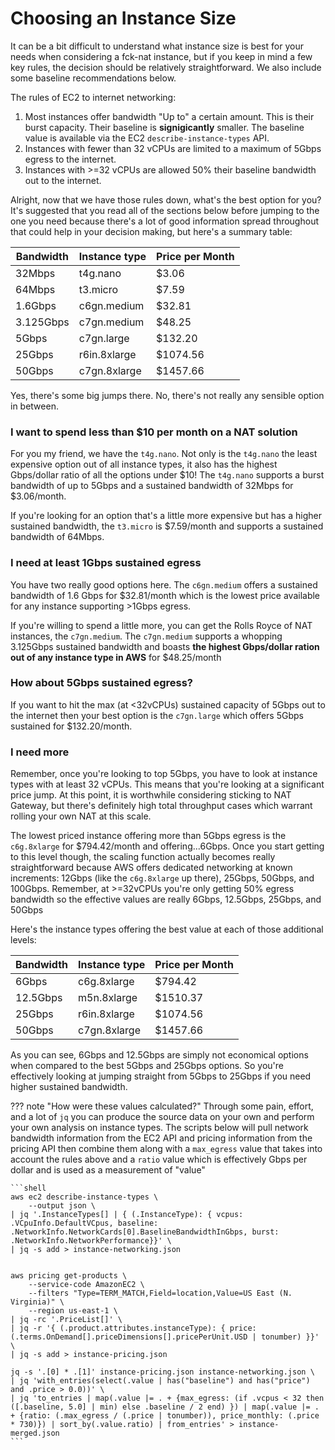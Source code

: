 # Choosing an Instance Size

It can be a bit difficult to understand what instance size is best for your needs when considering a fck-nat instance,
but if you keep in mind a few key rules, the decision should be relatively straightforward. We also include some
baseline recommendations below.

The rules of EC2 to internet networking:

1. Most instances offer bandwidth "Up to" a certain amount. This is their burst capacity. Their baseline is
   **signigicantly** smaller. The baseline value is available via the EC2 `describe-instance-types` API.
2. Instances with fewer than 32 vCPUs are limited to a maximum of 5Gbps egress to the internet.
3. Instances with >=32 vCPUs are allowed 50% their baseline bandwidth out to the internet.

Alright, now that we have those rules down, what's the best option for you? It's suggested that you read all of the
sections below before jumping to the one you need because there's a lot of good information spread throughout that
could help in your decision making, but here's a summary table:

| Bandwidth | Instance type | Price per Month |
| --------- | ------------- | --------------- |
| 32Mbps    | t4g.nano      | $3.06           |
| 64Mbps    | t3.micro      | $7.59           |
| 1.6Gbps   | c6gn.medium   | $32.81          |
| 3.125Gbps | c7gn.medium   | $48.25          |
| 5Gbps     | c7gn.large    | $132.20         |
| 25Gbps    | r6in.8xlarge  | $1074.56        |
| 50Gbps    | c7gn.8xlarge  | $1457.66        |

Yes, there's some big jumps there. No, there's not really any sensible option in between.

### I want to spend less than $10 per month on a NAT solution

For you my friend, we have the `t4g.nano`. Not only is the `t4g.nano` the least expensive option out of all instance
types, it also has the highest Gbps/dollar ratio of all the options under $10! The `t4g.nano` supports a burst
bandwidth of up to 5Gbps and a sustained bandwidth of 32Mbps for $3.06/month.

If you're looking for an option that's a little more expensive but has a higher sustained bandwidth, the `t3.micro` is
$7.59/month and supports a sustained bandwidth of 64Mbps.

### I need at least 1Gbps sustained egress

You have two really good options here. The `c6gn.medium` offers a sustained bandwidth of 1.6 Gbps for $32.81/month
which is the lowest price available for any instance supporting >1Gbps egress.

If you're willing to spend a little more, you can get the Rolls Royce of NAT instances, the `c7gn.medium`. The
`c7gn.medium` supports a whopping 3.125Gbps sustained bandwidth and boasts **the highest Gbps/dollar ration out of
any instance type in AWS** for $48.25/month

### How about 5Gbps sustained egress?

If you want to hit the max (at <32vCPUs) sustained capacity of 5Gbps out to the internet then your best option is the
`c7gn.large` which offers 5Gbps sustained for $132.20/month.

### I need **more**

Remember, once you're looking to top 5Gbps, you have to look at instance types with at least 32 vCPUs. This means that
you're looking at a significant price jump. At this point, it is worthwhile considering sticking to NAT Gateway, but
there's definitely high total throughput cases which warrant rolling your own NAT at this scale.

The lowest priced instance offering more than 5Gbps egress is the `c6g.8xlarge` for $794.42/month and offering...6Gbps.
Once you start getting to this level though, the scaling function actually becomes really straightforward because AWS
offers dedicated networking at known increments: 12Gbps (like the `c6g.8xlarge` up there), 25Gbps, 50Gbps, and 100Gbps.
Remember, at >=32vCPUs you're only getting 50% egress bandwidth so the effective values are really 6Gbps, 12.5Gbps,
25Gbps, and 50Gbps

Here's the instance types offering the best value at each of those additional levels:

| Bandwidth | Instance type | Price per Month |
| --------- | ------------- | --------------- |
| 6Gbps     | c6g.8xlarge   | $794.42         |
| 12.5Gbps  | m5n.8xlarge   | $1510.37        |
| 25Gbps    | r6in.8xlarge  | $1074.56        |
| 50Gbps    | c7gn.8xlarge  | $1457.66        |

As you can see, 6Gbps and 12.5Gbps are simply not economical options when compared to the best 5Gbps and 25Gbps
options. So you're effectively looking at jumping straight from 5Gbps to 25Gbps if you need higher sustained
bandwidth.

??? note "How were these values calculated?"
    Through some pain, effort, and a lot of `jq` you can produce the source data on your own and perform your own
    analysis on instance types. The scripts below will pull network bandwidth information from the EC2 API and pricing
    information from the pricing API then combine them along with a `max_egress` value that takes into account the
    rules above and a `ratio` value which is effectively Gbps per dollar and is used as a measurement of "value"

    ```shell
    aws ec2 describe-instance-types \
        --output json \
    | jq '.InstanceTypes[] | { (.InstanceType): { vcpus: .VCpuInfo.DefaultVCpus, baseline: .NetworkInfo.NetworkCards[0].BaselineBandwidthInGbps, burst: .NetworkInfo.NetworkPerformance}}' \
    | jq -s add > instance-networking.json


    aws pricing get-products \
        --service-code AmazonEC2 \
        --filters "Type=TERM_MATCH,Field=location,Value=US East (N. Virginia)" \
        --region us-east-1 \
    | jq -rc '.PriceList[]' \
    | jq -r '{ (.product.attributes.instanceType): { price: (.terms.OnDemand[].priceDimensions[].pricePerUnit.USD | tonumber) }}' \
    | jq -s add > instance-pricing.json

    jq -s '.[0] * .[1]' instance-pricing.json instance-networking.json \
    | jq 'with_entries(select(.value | has("baseline") and has("price") and .price > 0.0))' \
    | jq 'to_entries | map(.value |= . + {max_egress: (if .vcpus < 32 then ([.baseline, 5.0] | min) else .baseline / 2 end) }) | map(.value |= . + {ratio: (.max_egress / (.price | tonumber)), price_monthly: (.price * 730)}) | sort_by(.value.ratio) | from_entries' > instance-merged.json
    ```
